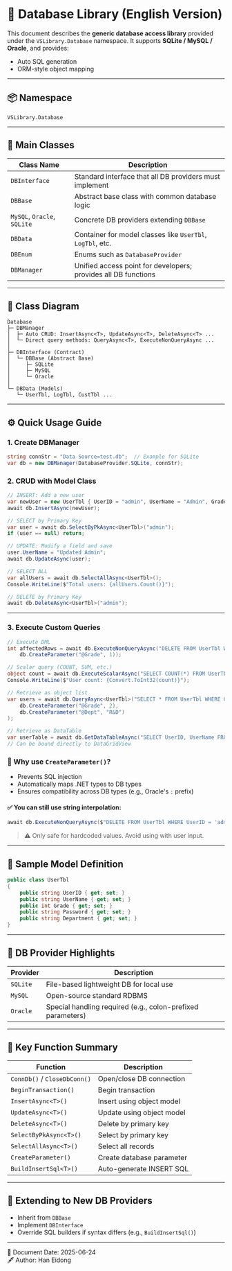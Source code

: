 ﻿# 📘 Database Library (English Version)

This document describes the **generic database access library** provided under the `VSLibrary.Database` namespace.
It supports **SQLite / MySQL / Oracle**, and provides:

* Auto SQL generation
* ORM-style object mapping

---

## 📦 Namespace

```
VSLibrary.Database
```

---

## 🧱 Main Classes

| Class Name                  | Description                                                    |
| --------------------------- | -------------------------------------------------------------- |
| `DBInterface`               | Standard interface that all DB providers must implement        |
| `DBBase`                    | Abstract base class with common database logic                 |
| `MySQL`, `Oracle`, `SQLite` | Concrete DB providers extending `DBBase`                       |
| `DBData`                    | Container for model classes like `UserTbl`, `LogTbl`, etc.     |
| `DBEnum`                    | Enums such as `DatabaseProvider`                               |
| `DBManager`                 | Unified access point for developers; provides all DB functions |

---

## 🪩 Class Diagram

```
Database
├─ DBManager
│  ├─ Auto CRUD: InsertAsync<T>, UpdateAsync<T>, DeleteAsync<T> ...
│  └─ Direct query methods: QueryAsync<T>, ExecuteNonQueryAsync ...
│
├─ DBInterface (Contract)
│  └─ DBBase (Abstract Base)
│     ├─ SQLite
│     ├─ MySQL
│     └─ Oracle
│
└─ DBData (Models)
   └─ UserTbl, LogTbl, CustTbl ...
```

---

## ⚙️ Quick Usage Guide

### 1. Create DBManager

```csharp
string connStr = "Data Source=test.db";  // Example for SQLite
var db = new DBManager(DatabaseProvider.SQLite, connStr);
```

### 2. CRUD with Model Class

```csharp
// INSERT: Add a new user
var newUser = new UserTbl { UserID = "admin", UserName = "Admin", Grade = 1, Password="1234", Department="sw" };
await db.InsertAsync(newUser);

// SELECT by Primary Key
var user = await db.SelectByPkAsync<UserTbl>("admin");
if (user == null) return;

// UPDATE: Modify a field and save
user.UserName = "Updated Admin";
await db.UpdateAsync(user);

// SELECT ALL
var allUsers = await db.SelectAllAsync<UserTbl>();
Console.WriteLine($"Total users: {allUsers.Count()}");

// DELETE by Primary Key
await db.DeleteAsync<UserTbl>("admin");
```

---

### 3. Execute Custom Queries

```csharp
// Execute DML
int affectedRows = await db.ExecuteNonQueryAsync("DELETE FROM UserTbl WHERE Grade < @Grade",
    db.CreateParameter("@Grade", 1));

// Scalar query (COUNT, SUM, etc.)
object count = await db.ExecuteScalarAsync("SELECT COUNT(*) FROM UserTbl");
Console.WriteLine($"User count: {Convert.ToInt32(count)}");

// Retrieve as object list
var users = await db.QueryAsync<UserTbl>("SELECT * FROM UserTbl WHERE Grade > @Grade AND Department = @Dept",
    db.CreateParameter("@Grade", 2),
    db.CreateParameter("@Dept", "R&D")
);

// Retrieve as DataTable
var userTable = await db.GetDataTableAsync("SELECT UserID, UserName FROM UserTbl");
// Can be bound directly to DataGridView
```

### 🔹 Why use `CreateParameter()`?

* Prevents SQL injection
* Automatically maps .NET types to DB types
* Ensures compatibility across DB types (e.g., Oracle's `:` prefix)

#### ✅ You can still use string interpolation:

```csharp
await db.ExecuteNonQueryAsync($"DELETE FROM UserTbl WHERE UserID = 'admin'");
```

> ⚠️ Only safe for hardcoded values. Avoid using with user input.

---

## 📝 Sample Model Definition

```csharp
public class UserTbl
{
    public string UserID { get; set; }
    public string UserName { get; set; }
    public int Grade { get; set; }
    public string Password { get; set; }
    public string Department { get; set; }
}
```

---

## 🔧 DB Provider Highlights

| Provider | Description                                                 |
| -------- | ----------------------------------------------------------- |
| `SQLite` | File-based lightweight DB for local use                     |
| `MySQL`  | Open-source standard RDBMS                                  |
| `Oracle` | Special handling required (e.g., colon-prefixed parameters) |

---

## 📌 Key Function Summary

| Function                     | Description               |
| ---------------------------- | ------------------------- |
| `ConnDb()` / `CloseDbConn()` | Open/close DB connection  |
| `BeginTransaction()`         | Begin transaction         |
| `InsertAsync<T>()`           | Insert using object model |
| `UpdateAsync<T>()`           | Update using object model |
| `DeleteAsync<T>()`           | Delete by primary key     |
| `SelectByPkAsync<T>()`       | Select by primary key     |
| `SelectAllAsync<T>()`        | Select all records        |
| `CreateParameter()`          | Create database parameter |
| `BuildInsertSql<T>()`        | Auto-generate INSERT SQL  |

---

## 🧩 Extending to New DB Providers

* Inherit from `DBBase`
* Implement `DBInterface`
* Override SQL builders if syntax differs (e.g., `BuildInsertSql()`)

---

📅 Document Date: 2025-06-24  
🖋️ Author: Han Eidong
